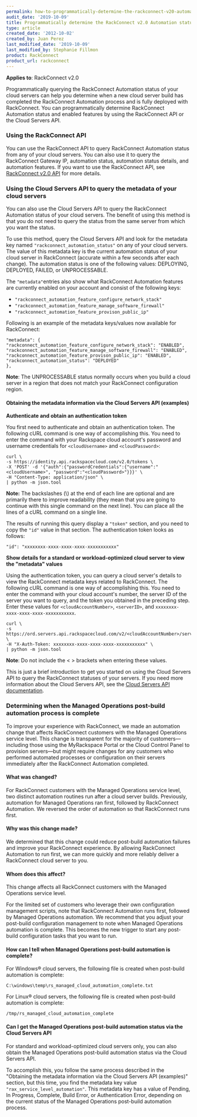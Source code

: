 ```yaml
---
permalink: how-to-programmatically-determine-the-rackconnect-v20-automation-status-of-your-cloud/
audit_date: '2019-10-09'
title: Programmatically determine the RackConnect v2.0 Automation status of your cloud servers
type: article
created_date: '2012-10-02'
created_by: Juan Perez
last_modified_date: '2019-10-09'
last_modified_by: Stephanie Fillmon
product: RackConnect
product_url: rackconnect
---
```


**Applies to**: RackConnect v2.0

Programmatically querying the RackConnect Automation status of your cloud servers can help you determine when a new cloud server build has
completed the RackConnect Automation process and is fully deployed with RackConnect. You can programmatically determine RackConnect Automation status and enabled features by using the RackConnect API or the Cloud Servers API.

### Using the RackConnect API

You can use the RackConnect API to query RackConnect Automation status
from any of your cloud servers. You can also use it to query the
RackConnect Gateway IP, automation status, automation status details,
and automation features. If you want to use the
RackConnect API, see [RackConnect v2.0 API](/how-to/the-rackconnect-v20-api) for more details.

### Using the Cloud Servers API to query the metadata of your cloud servers

You can also use the Cloud Servers API to query the RackConnect
Automation status of your cloud servers. The benefit of using this
method is that you do not need to query the status from the same
server from which you want the status.

To use this method, query
the Cloud Servers API and look for the metadata key named
`"rackconnect_automation_status"` on any of your cloud servers. The
value of this metadata key is the
current automation status of your cloud server in RackConnect (accurate
within a few seconds after each change). The automation status is one of the following values: DEPLOYING, DEPLOYED, FAILED, or UNPROCESSABLE.

The ``"metadata"``entries also show what RackConnect Automation features are
currently enabled on your account and consist of the following keys:

- ``"rackconnect_automation_feature_configure_network_stack"``
- ``"rackconnect_automation_feature_manage_software_firewall"``
- ``"rackconnect_automation_feature_provison_public_ip"``

Following is an example of the metadata keys/values now available for
RackConnect:

    "metadata": {
    "rackconnect_automation_feature_configure_network_stack": "ENABLED",
    "rackconnect_automation_feature_manage_software_firewall": "ENABLED",
    "rackconnect_automation_feature_provison_public_ip": "ENABLED",
    "rackconnect_automation_status": "DEPLOYED"
    },

**Note**: The UNPROCESSABLE status normally occurs when you build a
cloud server in a region that does not match your RackConnect
configuration region.

#### Obtaining the metadata information via the Cloud Servers API (examples)

**Authenticate and obtain an authentication token**

You first need to authenticate and obtain an authentication token. The
following cURL command is one way of accomplishing this. You need
to enter the command with your Rackspace cloud account's password and
username credentials for `<cloudUsername>` and `<cloudPassword>`:

    curl \
    -s https://identity.api.rackspacecloud.com/v2.0/tokens \
    -X 'POST' -d '{"auth":{"passwordCredentials":{"username":"<cloudUsername>", "password":"<cloudPassword>"}}}' \
    -H "Content-Type: application/json" \
    | python -m json.tool

**Note:** The backslashes (\\) at the end of each line are optional and are
    primarily there to improve readability (they mean that you
    are going to continue with this single command on the next line).
    You can place all the lines of a cURL command on a single line.

The results of running this query display a ``"token"`` section, and
you need to copy the ``"id"`` value in that section. The authentication token looks as follows:

    "id": "xxxxxxxx-xxxx-xxxx-xxxx-xxxxxxxxxxx"

**Show details for a standard or workload-optimized cloud server to view
the "metadata" values**

Using the authentication token, you can query a cloud server's details
to view the RackConnect metadata keys related to RackConnect. The
following cURL command is one way of accomplishing this. You need
to enter the command with your cloud account's number, the server ID of
the server you want to query, and the token you obtained in the
preceding step. Enter these values for ``<cloudAccountNumber>``, ``<serverID>``, and `xxxxxxxx-xxxx-xxxx-xxxx-xxxxxxxxxxx`.

    curl \
    -s https://ord.servers.api.rackspacecloud.com/v2/<cloudAccountNumber>/servers/<serverID> \
    -H "X-Auth-Token: xxxxxxxx-xxxx-xxxx-xxxx-xxxxxxxxxxx" \
    | python -m json.tool

**Note**: Do not include the &lt; &gt; brackets when entering these values.

This is just a brief introduction to get you started on using the Cloud
Servers API to query the RackConnect statuses of your servers. If
you need more information about the Cloud Servers API, see the [Cloud Servers API documentation](https://developer.rackspace.com/docs/cloud-servers/v2/developer-guide/).

### Determining when the Managed Operations post-build automation process is complete

To improve your experience with RackConnect, we
made an automation change that affects RackConnect customers with the
Managed Operations service level. This change is transparent for the
majority of customers&mdash;including those using the MyRackspace Portal or
the Cloud Control Panel to provision servers&mdash;but might require changes
for any customers who performed automated processes or configuration on
their servers immediately after the RackConnect Automation completed.

#### What was changed?

For RackConnect customers with the Managed Operations service level,
two distinct automation routines run after a cloud server
builds. Previously, automation for Managed Operations ran first,
followed by RackConnect Automation. We reversed the order of automation
so that RackConnect runs first.

#### Why was this change made?

We determined that this change could reduce post-build automation failures and
improve your RackConnect experience. By allowing
RackConnect Automation to run first, we can more quickly and more
reliably deliver a RackConnect cloud server to you.

#### Whom does this affect?

This change affects all RackConnect customers with the Managed
Operations service level.

For the limited set of customers who leverage their own configuration
management scripts, note that RackConnect Automation runs first,
followed by Managed Operations automation. We recommend that you
adjust your post-build configuration management to note when Managed
Operations automation is complete. This becomes the new trigger to start
any post-build configuration tasks that you want to run.

#### How can I tell when Managed Operations post-build automation is complete?

For Windows&reg; cloud servers, the following file is created when post-build automation is complete:

`C:\windows\temp\rs_managed_cloud_automation_complete.txt`

For Linux&reg; cloud servers, the following file is created when post-build automation is complete:

`/tmp/rs_managed_cloud_automation_complete`

#### Can I get the Managed Operations post-build automation status via the Cloud Servers API

For standard and workload-optimized cloud servers only, you can also
obtain the Managed Operations post-build automation status via the Cloud
Servers API.

To accomplish this, you follow the same process described in the "Obtaining the metadata information via the Cloud Servers API (examples)" section, but this time, you find the metadata key value `"rax_service_level_automation"`. This metadata key has a value of Pending, In Progress, Complete, Build Error, or Authentication Error, depending on the current status of the Managed Operations post-build automation process.
